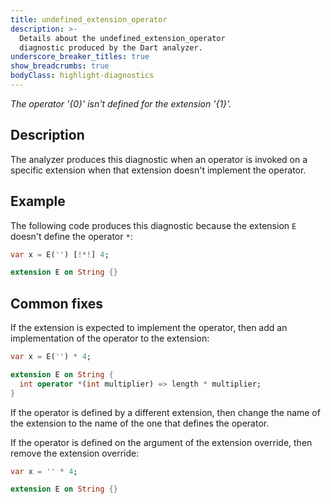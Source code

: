 ```yaml
---
title: undefined_extension_operator
description: >-
  Details about the undefined_extension_operator
  diagnostic produced by the Dart analyzer.
underscore_breaker_titles: true
show_breadcrumbs: true
bodyClass: highlight-diagnostics
---
```


_The operator '{0}' isn't defined for the extension '{1}'._

## Description

The analyzer produces this diagnostic when an operator is invoked on a
specific extension when that extension doesn't implement the operator.

## Example

The following code produces this diagnostic because the extension `E`
doesn't define the operator `*`:

```dart
var x = E('') [!*!] 4;

extension E on String {}
```

## Common fixes

If the extension is expected to implement the operator, then add an
implementation of the operator to the extension:

```dart
var x = E('') * 4;

extension E on String {
  int operator *(int multiplier) => length * multiplier;
}
```

If the operator is defined by a different extension, then change the name
of the extension to the name of the one that defines the operator.

If the operator is defined on the argument of the extension override, then
remove the extension override:

```dart
var x = '' * 4;

extension E on String {}
```
